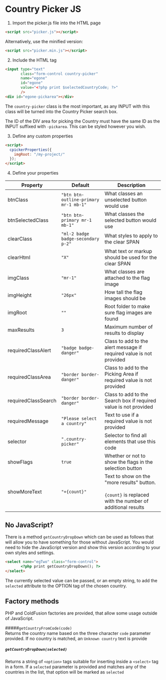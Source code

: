 # Country Picker JS

1. Import the picker.js file into the HTML page
```html
<script src="picker.js"></script>
```

Alternatively, use the minified version:
```html
<script src="picker.min.js"></script>
```

2. Include the HTML tag
```html
<input type="text"
       class="form-control country-picker"
       name="egone"
       id="egone"
       value="<?php print $selectedCountryCode; ?>"
       />
<div id="egone-pickarea"></div>
```
The ```country-picker``` class is the most important, as any INPUT with this class will be turned into the Country Picker search box.

The ID of the DIV area for picking the Country must have the same ID as the INPUT suffixed with ```-pickarea```. This can be styled however you wish.

3. Define any custom properties
```html
<script>
  cpickerProperties({
    imgRoot: "/my-project/"
  });
</script>
```

4. Define your properties

| Property          | Default                                   | Description |
| ---               | ---                                       | --- |
| btnClass          | ```"btn btn-outline-primary mr-1 mb-1"``` | What classes an unselected button would use |
| btnSelectedClass  | ```"btn btn-primary mr-1 mb-1"```         | What classes the selected button would use |
| clearClass        | ```"ml-2 badge badge-secondary p-2"```    | What styles to apply to the clear SPAN |
| clearHtml         | ```"X"```                                 | What text or markup should be used for the clear SPAN |
| imgClass          | ```"mr-1"```                              | What classes are attached to the flag image |
| imgHeight         | ```"26px"```                              | How tall the flag images should be |
| imgRoot           | ```""```                                  | Root folder to make sure flag images are found |
| maxResults | ```3``` | Maximum number of results to display
| requiredClassAlert | ```"badge badge-danger"``` | Class to add to the alert message if required value is not provided |
| requiredClassArea | ```"border border-danger"``` | Class to add to the Picking Area if required value is not provided |
| requiredClassSearch | ```"border border-danger"``` | Class to add to the Search box if required value is not provided |
| requiredMessage | ```"Please select a country"``` | Text to use if a required value is not provided |
| selector          | ```".country-picker"```                   | Selector to find all elements that use this code |
| showFlags | ```true``` | Whether or not to show the flags in the selection button |
| showMoreText | ```"+{count}"``` | Text to show on the "more results" button.<br /><br />```{count}``` is replaced with the number of additional results |

## No JavaScript?

There is a method ```getCountryDropDown``` which can be used as follows that will allow you to have something for those without JavaScript. You would need to hide the JavaScript version and show this version according to your own styles and settings.

```html
<select name="egTwo" class="form-control">
       <?php print getCountryDropDown(); ?>
</select>
```

The currently selected value can be passed, or an empty string, to add the ```selected``` attribute to the OPTION tag of the chosen country.

## Factory methods

PHP and ColdFusion factories are provided, that allow some usage outside of JavaScript.

#####```getCountryFromCode(code)```  
Returns the country name based on the three character ```code``` parameter provided. If no country is matched, an ```Unknown country``` text is provide

##### ```getCountryDropDown(selected)```  
Returns a string of ```<option>``` tags suitable for inserting inside a ```<select>``` tag in a form. If a ```selected``` parameter is provided and matches any of the countries in the list, that option will be marked as ```selected```